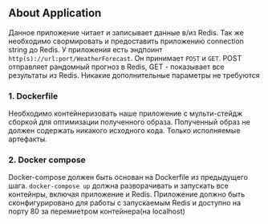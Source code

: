 

## About Application
Данное приложение читает и записывает данные в/из  Redis. 
Так же необходимо свормировать и предоставить приложению connection string до Redis. У приложения есть эндпоинт `http(s)://url:port/WeatherForecast`. Он принимает `POST` и `GET`. POST отправляет рандомный прогноз в Redis, GET - показывает все результаты из Redis. Никакие дополнительные параметры не требуются




### 1. Dockerfile
Необходимо контейнеризовать наше приложение с мульти-стейдж сборкой для оптимизации полученного образа. Полученный образ не должен содержать никакого исходного кода. Только исполняемые артефакты.

### 2. Docker compose
Docker-compose должен быть основан на Dockerfile из предыдущего шага.  `docker-compose up` должна разворачивать и запускать все контейнры, включая приложение и Redis.
Приложение должно быть сконфигурировано для работы с запускаемым Redis и доступно на порту 80 за перемиетром контейнера(на localhost)


 

